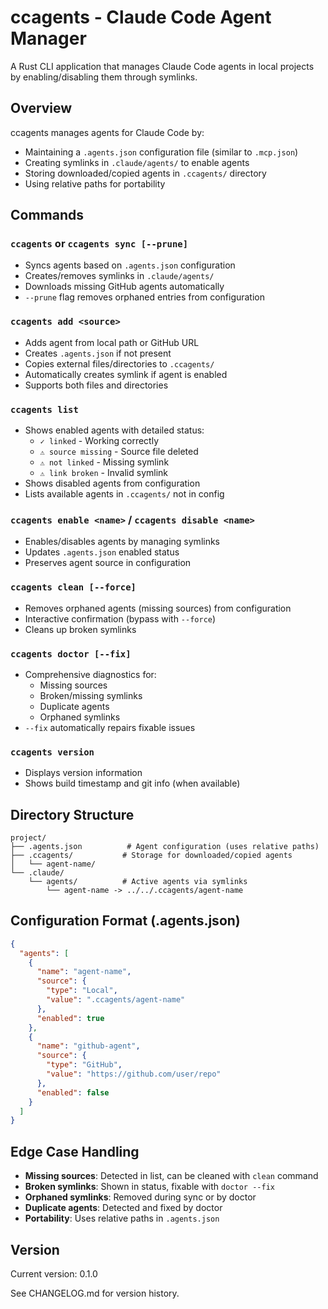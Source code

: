
# ccagents - Claude Code Agent Manager

A Rust CLI application that manages Claude Code agents in local projects by enabling/disabling them through symlinks.

## Overview

ccagents manages agents for Claude Code by:
- Maintaining a `.agents.json` configuration file (similar to `.mcp.json`)
- Creating symlinks in `.claude/agents/` to enable agents
- Storing downloaded/copied agents in `.ccagents/` directory
- Using relative paths for portability

## Commands

### `ccagents` or `ccagents sync [--prune]`
- Syncs agents based on `.agents.json` configuration
- Creates/removes symlinks in `.claude/agents/`
- Downloads missing GitHub agents automatically
- `--prune` flag removes orphaned entries from configuration

### `ccagents add <source>`
- Adds agent from local path or GitHub URL
- Creates `.agents.json` if not present
- Copies external files/directories to `.ccagents/`
- Automatically creates symlink if agent is enabled
- Supports both files and directories

### `ccagents list`
- Shows enabled agents with detailed status:
  - `✓ linked` - Working correctly
  - `⚠ source missing` - Source file deleted
  - `⚠ not linked` - Missing symlink
  - `⚠ link broken` - Invalid symlink
- Shows disabled agents from configuration
- Lists available agents in `.ccagents/` not in config

### `ccagents enable <name>` / `ccagents disable <name>`
- Enables/disables agents by managing symlinks
- Updates `.agents.json` enabled status
- Preserves agent source in configuration

### `ccagents clean [--force]`
- Removes orphaned agents (missing sources) from configuration
- Interactive confirmation (bypass with `--force`)
- Cleans up broken symlinks

### `ccagents doctor [--fix]`
- Comprehensive diagnostics for:
  - Missing sources
  - Broken/missing symlinks
  - Duplicate agents
  - Orphaned symlinks
- `--fix` automatically repairs fixable issues

### `ccagents version`
- Displays version information
- Shows build timestamp and git info (when available)

## Directory Structure

```
project/
├── .agents.json          # Agent configuration (uses relative paths)
├── .ccagents/           # Storage for downloaded/copied agents
│   └── agent-name/
└── .claude/
    └── agents/          # Active agents via symlinks
        └── agent-name -> ../../.ccagents/agent-name
```

## Configuration Format (.agents.json)

```json
{
  "agents": [
    {
      "name": "agent-name",
      "source": {
        "type": "Local",
        "value": ".ccagents/agent-name"
      },
      "enabled": true
    },
    {
      "name": "github-agent",
      "source": {
        "type": "GitHub",
        "value": "https://github.com/user/repo"
      },
      "enabled": false
    }
  ]
}
```

## Edge Case Handling

- **Missing sources**: Detected in list, can be cleaned with `clean` command
- **Broken symlinks**: Shown in status, fixable with `doctor --fix`
- **Orphaned symlinks**: Removed during sync or by doctor
- **Duplicate agents**: Detected and fixed by doctor
- **Portability**: Uses relative paths in `.agents.json`

## Version

Current version: 0.1.0

See CHANGELOG.md for version history.


